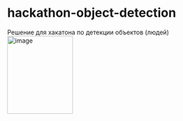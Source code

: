 # hackathon-object-detection
Решение для хакатона по детекции объектов (людей)
<img width="150" height="178" alt="image" src="https://github.com/user-attachments/assets/742f3368-d442-4e76-b38a-84cd034a63ab" />
